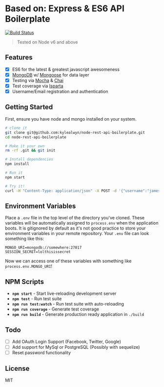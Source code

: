 

# Based on: Express & ES6 API Boilerplate
[![Build Status](https://travis-ci.org/kylealwyn/node-rest-api-boilerplate.svg?branch=master)](https://travis-ci.org/kylealwyn/node-rest-api-boilerplate)
> Tested on Node v6 and above



## Features
- [x] ES6 for the latest & greatest javascript awesomeness
- [x] [MongoDB](https://www.mongodb.com/) w/ [Mongoose](http://mongoosejs.com/) for data layer
- [x] Testing via [Mocha](https://mochajs.org/) & [Chai](http://chaijs.com/)
- [x] Test coverage via [Isparta](https://github.com/douglasduteil/isparta)
- [x] Username/Email registration and authentication

## Getting Started
First, ensure you have node and mongo installed on your system.

```sh
# clone it
git clone git@github.com:kylealwyn/node-rest-api-boilerplate.git
cd node-rest-api-boilerplate

# Make it your own
rm -rf .git && git init

# Install dependencies
npm install

# Run it
npm start

# Try it!
curl -H "Content-Type: application/json" -X POST -d '{"username":"jamesdean", "email": "example@gmail.com", "password":"password1"}' http://localhost:4567/users
```

## Environment Variables
Place a `.env` file in the top level of the directory you've cloned. These variables will be automatically assigned to `process.env` when the application boots. It is gitignored by default as it's not good practice to store your environment variables in your remote repository.
Your `.env` file can look something like this:

```shell
MONGO_URI=mongodb://somewhere:27017
SESSION_SECRET=lolthisissecret
```

Now we can access one of these variables with something like `process.env.MONGO_URI`!

## NPM Scripts

- **`npm start`** - Start live-reloading development server
- **`npm test`** - Run test suite
- **`npm run test:watch`** - Run test suite with auto-reloading
- **`npm run coverage`** - Generate test coverage
- **`npm run build`** - Generate production ready application in `./build`


## Todo
- [ ] Add OAuth Login Support (Facebook, Twitter, Google)
- [ ] Add support for MySql or PostgreSQL (Possibly with sequelize)
- [ ] Reset password functionality

## License
MIT

